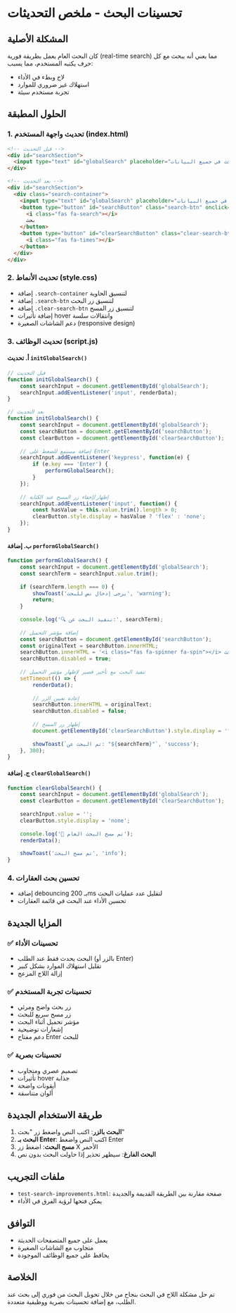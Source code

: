 # تحسينات البحث - ملخص التحديثات

## المشكلة الأصلية
كان البحث العام يعمل بطريقة فورية (real-time search) مما يعني أنه يبحث مع كل حرف يكتبه المستخدم، مما يسبب:
- لاج وبطء في الأداء
- استهلاك غير ضروري للموارد
- تجربة مستخدم سيئة

## الحلول المطبقة

### 1. تحديث واجهة المستخدم (index.html)
```html
<!-- قبل التحديث -->
<div id="searchSection">
  <input type="text" id="globalSearch" placeholder="بحث في جميع البيانات...">
</div>

<!-- بعد التحديث -->
<div id="searchSection">
  <div class="search-container">
    <input type="text" id="globalSearch" placeholder="بحث في جميع البيانات...">
    <button type="button" id="searchButton" class="search-btn" onclick="performGlobalSearch()">
      <i class="fas fa-search"></i>
      بحث
    </button>
    <button type="button" id="clearSearchButton" class="clear-search-btn" onclick="clearGlobalSearch()" style="display: none;">
      <i class="fas fa-times"></i>
    </button>
  </div>
</div>
```

### 2. تحديث الأنماط (style.css)
- إضافة `.search-container` لتنسيق الحاوية
- إضافة `.search-btn` لتنسيق زر البحث
- إضافة `.clear-search-btn` لتنسيق زر المسح
- إضافة تأثيرات hover وانتقالات سلسة
- دعم الشاشات الصغيرة (responsive design)

### 3. تحديث الوظائف (script.js)

#### أ. تحديث `initGlobalSearch()`
```javascript
// قبل التحديث
function initGlobalSearch() {
    const searchInput = document.getElementById('globalSearch');
    searchInput.addEventListener('input', renderData);
}

// بعد التحديث
function initGlobalSearch() {
    const searchInput = document.getElementById('globalSearch');
    const searchButton = document.getElementById('searchButton');
    const clearButton = document.getElementById('clearSearchButton');
    
    // إضافة مستمع للضغط على Enter
    searchInput.addEventListener('keypress', function(e) {
        if (e.key === 'Enter') {
            performGlobalSearch();
        }
    });
    
    // إظهار/إخفاء زر المسح عند الكتابة
    searchInput.addEventListener('input', function() {
        const hasValue = this.value.trim().length > 0;
        clearButton.style.display = hasValue ? 'flex' : 'none';
    });
}
```

#### ب. إضافة `performGlobalSearch()`
```javascript
function performGlobalSearch() {
    const searchInput = document.getElementById('globalSearch');
    const searchTerm = searchInput.value.trim();
    
    if (searchTerm.length === 0) {
        showToast('يرجى إدخال نص للبحث', 'warning');
        return;
    }
    
    console.log('🔍 تنفيذ البحث عن:', searchTerm);
    
    // إضافة مؤشر التحميل
    const searchButton = document.getElementById('searchButton');
    const originalText = searchButton.innerHTML;
    searchButton.innerHTML = '<i class="fas fa-spinner fa-spin"></i> جاري البحث...';
    searchButton.disabled = true;
    
    // تنفيذ البحث مع تأخير قصير لإظهار مؤشر التحميل
    setTimeout(() => {
        renderData();
        
        // إعادة تعيين الزر
        searchButton.innerHTML = originalText;
        searchButton.disabled = false;
        
        // إظهار زر المسح
        document.getElementById('clearSearchButton').style.display = 'flex';
        
        showToast(`تم البحث عن: "${searchTerm}"`, 'success');
    }, 300);
}
```

#### ج. إضافة `clearGlobalSearch()`
```javascript
function clearGlobalSearch() {
    const searchInput = document.getElementById('globalSearch');
    const clearButton = document.getElementById('clearSearchButton');
    
    searchInput.value = '';
    clearButton.style.display = 'none';
    
    console.log('🧹 تم مسح البحث العام');
    renderData();
    
    showToast('تم مسح البحث', 'info');
}
```

### 4. تحسين بحث العقارات
- إضافة debouncing بـ 200ms لتقليل عدد عمليات البحث
- تحسين الأداء عند البحث في قائمة العقارات

## المزايا الجديدة

### ✅ تحسينات الأداء
- البحث يحدث فقط عند الطلب (بالزر أو Enter)
- تقليل استهلاك الموارد بشكل كبير
- إزالة اللاج المزعج

### ✅ تحسينات تجربة المستخدم
- زر بحث واضح ومرئي
- زر مسح سريع للبحث
- مؤشر تحميل أثناء البحث
- إشعارات توضيحية
- دعم مفتاح Enter للبحث

### ✅ تحسينات بصرية
- تصميم عصري ومتجاوب
- تأثيرات hover جذابة
- أيقونات واضحة
- ألوان متناسقة

## طريقة الاستخدام الجديدة

1. **البحث بالزر**: اكتب النص واضغط زر "بحث"
2. **البحث بـ Enter**: اكتب النص واضغط Enter
3. **مسح البحث**: اضغط زر X الأحمر
4. **البحث الفارغ**: سيظهر تحذير إذا حاولت البحث بدون نص

## ملفات التجريب
- `test-search-improvements.html`: صفحة مقارنة بين الطريقة القديمة والجديدة
- يمكن فتحها لرؤية الفرق في الأداء

## التوافق
- يعمل على جميع المتصفحات الحديثة
- متجاوب مع الشاشات الصغيرة
- يحافظ على جميع الوظائف الموجودة

## الخلاصة
تم حل مشكلة اللاج في البحث بنجاح من خلال تحويل البحث من فوري إلى بحث عند الطلب، مع إضافة تحسينات بصرية ووظيفية متعددة.

